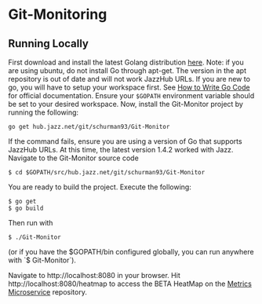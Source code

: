 Git-Monitoring 
==============

Running Locally 
---------------
First download and install the latest Golang distribution [here](https://golang.org/doc/install#tarball).
Note: if you are using ubuntu, do not install Go through apt-get. The version in the apt repository is out of date and will not work JazzHub URLs.
If you are new to go, you will have to setup your workspace first. See [How to Write Go Code](https://golang.org/doc/code.html) for official documentation.
Ensure your `$GOPATH` environment variable should be set to your desired workspace.
Now, install the Git-Monitor project by running the following:
```
go get hub.jazz.net/git/schurman93/Git-Monitor
```
If the command fails, ensure you are using a version of Go that supports JazzHub URLs. At this time, the latest version 1.4.2 worked with Jazz.
Navigate to the Git-Monitor source code
```
$ cd $GOPATH/src/hub.jazz.net/git/schurman93/Git-Monitor
```
You are ready to build the project. Execute the following:
```
$ go get
$ go build 
```
Then run with 
```
$ ./Git-Monitor
```
(or if you have the $GOPATH/bin configured globally, you can run anywhere with `$ Git-Monitor`).

Navigate to http://localhost:8080 in your browser. Hit http://localhost:8080/heatmap to access the BETA HeatMap on the [Metrics Microservice](hub.jazz.net/git/schurman93/metrics-service) repository.
